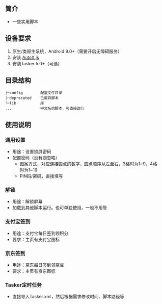 ## 简介
* 一些实用脚本

## 设备要求
1. 原生/类原生系统，Android 9.0+（需要开启无障碍服务）
2. 安装 [AutoX.js](https://github.com/kkevsekk1/AutoX/releases)
3. 安装Tasker 5.0+（可选）

## 目录结构
```
├─config        配置文件目录
├─deprecated    已废弃脚本
└─lib           库
...             中文名的脚本，可直接运行
```

## 使用说明

### 通用设置
* 用途：设置锁屏密码
* 配置密码（没有则忽略）
    * 图案方式，对应连接圆点的数字，圆点顺序从左至右，3格时为1~9，4格时为1~16
    * PIN码/密码，直接填写

### 解锁
* 用途：解锁屏幕
* 加载到其他脚本运行。也可单独使用，一般不用管

### 支付宝签到
* 用途：支付宝每日签到领积分
* 要求：主页有支付宝图标

### 京东签到
* 用途：京东每日签到领京豆
* 要求：主页有京东图标

### Tasker定时任务
* 直接导入Tasker.xml，然后根据需求修改时间、脚本路径等